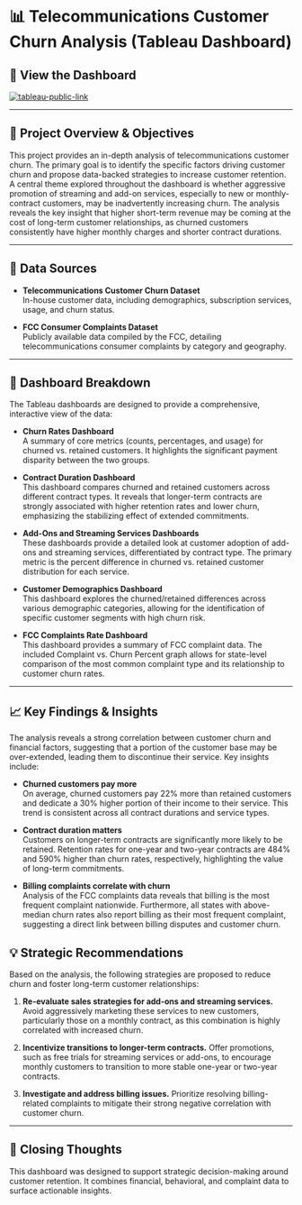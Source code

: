 # 📊 Telecommunications Customer Churn Analysis (Tableau Dashboard)

## 🔗 View the Dashboard

<a href="https://public.tableau.com/app/profile/shane.mcbryde/viz/D210-RepresentationandReporting_17107923311500/PerformanceAssessment" target="_blank">![tableau-public-link](https://img.shields.io/badge/Tableau%20Public-View%20Dashboard-red.svg?logo=tableau)</a>

---

## 🎯 Project Overview & Objectives
This project provides an in-depth analysis of telecommunications customer churn. The primary goal is to identify the specific factors driving customer churn and propose data-backed strategies to increase customer retention. A central theme explored throughout the dashboard is whether aggressive promotion of streaming and add-on services, especially to new or monthly-contract customers, may be inadvertently increasing churn. The analysis reveals the key insight that higher short-term revenue may be coming at the cost of long-term customer relationships, as churned customers consistently have higher monthly charges and shorter contract durations.

---

## 📁 Data Sources

- **Telecommunications Customer Churn Dataset**  
  In-house customer data, including demographics, subscription services, usage, and churn status.

- **FCC Consumer Complaints Dataset**  
  Publicly available data compiled by the FCC, detailing telecommunications consumer complaints by category and geography.

---

## 🧭 Dashboard Breakdown

The Tableau dashboards are designed to provide a comprehensive, interactive view of the data:

- **Churn Rates Dashboard**  
  A summary of core metrics (counts, percentages, and usage) for churned vs. retained customers. It highlights the significant payment disparity between the two groups.

- **Contract Duration Dashboard**  
  This dashboard compares churned and retained customers across different contract types. It reveals that longer-term contracts are strongly associated with higher retention rates and lower churn, emphasizing the stabilizing effect of extended commitments.

- **Add-Ons and Streaming Services Dashboards**  
  These dashboards provide a detailed look at customer adoption of add-ons and streaming services, differentiated by contract type. The primary metric is the percent difference in churned vs. retained customer distribution for each service.

- **Customer Demographics Dashboard**  
  This dashboard explores the churned/retained differences across various demographic categories, allowing for the identification of specific customer segments with high churn risk.

- **FCC Complaints Rate Dashboard**  
  This dashboard provides a summary of FCC complaint data. The included Complaint vs. Churn Percent graph allows for state-level comparison of the most common complaint type and its relationship to customer churn rates.

---

## 📈 Key Findings & Insights

The analysis reveals a strong correlation between customer churn and financial factors, suggesting that a portion of the customer base may be over-extended, leading them to discontinue their service. Key insights include:

- **Churned customers pay more**  
  On average, churned customers pay 22% more than retained customers and dedicate a 30% higher portion of their income to their service. This trend is consistent across all contract durations and service types.

- **Contract duration matters**  
  Customers on longer-term contracts are significantly more likely to be retained. Retention rates for one-year and two-year contracts are 484% and 590% higher than churn rates, respectively, highlighting the value of long-term commitments.

- **Billing complaints correlate with churn**  
  Analysis of the FCC complaints data reveals that billing is the most frequent complaint nationwide. Furthermore, all states with above-median churn rates also report billing as their most frequent complaint, suggesting a direct link between billing disputes and customer churn.
  
## 💡 Strategic Recommendations

Based on the analysis, the following strategies are proposed to reduce churn and foster long-term customer relationships:

1. **Re-evaluate sales strategies for add-ons and streaming services.** Avoid aggressively marketing these services to new customers, particularly those on a monthly contract, as this combination is highly correlated with increased churn.

2. **Incentivize transitions to longer-term contracts.** Offer promotions, such as free trials for streaming services or add-ons, to encourage monthly customers to transition to more stable one-year or two-year contracts.

3. **Investigate and address billing issues.** Prioritize resolving billing-related complaints to mitigate their strong negative correlation with customer churn.

---

## 🧠 Closing Thoughts

This dashboard was designed to support strategic decision-making around customer retention. It combines financial, behavioral, and complaint data to surface actionable insights.
